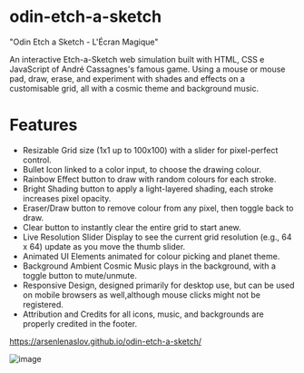 # odin-etch-a-sketch
"Odin Etch a Sketch - L'Écran Magique"

An interactive Etch-a-Sketch web simulation built with HTML, CSS e JavaScript of André Cassagnes's famous game. Using a mouse or mouse pad, draw, erase, and experiment with shades and effects on a customisable grid, all with a cosmic theme and background music.

# Features
- Resizable Grid size (1x1 up to 100x100) with a slider for pixel-perfect control.
- Bullet Icon linked to a color input, to choose the drawing colour.
- Rainbow Effect button to draw with random colours for each stroke.
- Bright Shading button to apply a light-layered shading, each stroke increases pixel opacity.
- Eraser/Draw button to remove colour from any pixel, then toggle back to draw.
- Clear button to instantly clear the entire grid to start anew.
- Live Resolution Slider Display to see the current grid resolution (e.g., 64 x 64) update as you move the thumb slider.
- Animated UI Elements animated for colour picking and planet theme.
- Background Ambient Cosmic Music plays in the background, with a toggle button to mute/unmute.
- Responsive Design, designed primarily for desktop use, but can be used on mobile browsers as well,although mouse clicks might not be registered. 
- Attribution and Credits for all icons, music, and backgrounds are properly credited in the footer.

https://arsenlenaslov.github.io/odin-etch-a-sketch/

![image](https://github.com/user-attachments/assets/b5dc52dc-49ea-44b1-917b-2e54ca1d3895)
